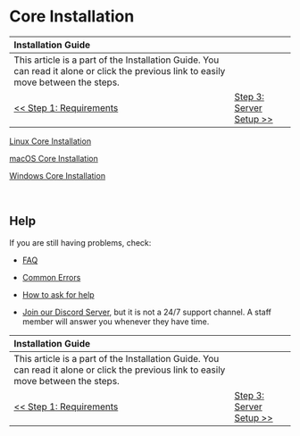 # Core Installation

| Installation Guide | |
| :- | :- |
| This article is a part of the Installation Guide. You can read it alone or click the previous link to easily move between the steps. |
| [<< Step 1: Requirements](requirements) | [Step 3: Server Setup >>](server-setup) |

[Linux Core Installation](linux-core-installation)

[macOS Core Installation](macos-core-installation)

[Windows Core Installation](windows-core-installation)

<br>

## Help

If you are still having problems, check:

* [FAQ](faq)

* [Common Errors](common-errors)

* [How to ask for help](how-to-ask-for-help)

* [Join our Discord Server](https://discord.gg/gkt4y2x), but it is not a 24/7 support channel. A staff member will answer you whenever they have time.

| Installation Guide | |
| :- | :- |
| This article is a part of the Installation Guide. You can read it alone or click the previous link to easily move between the steps. |
| [<< Step 1: Requirements](requirements) | [Step 3: Server Setup >>](server-setup) |
